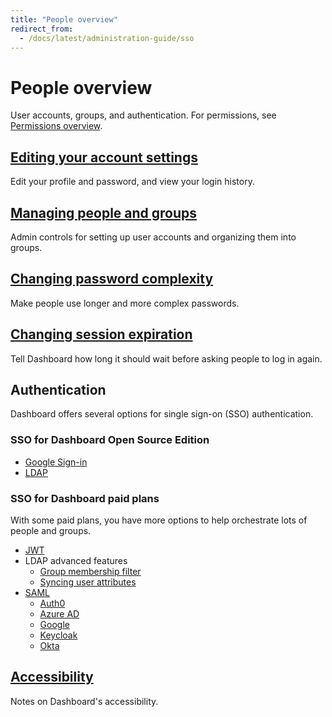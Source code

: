 ```yaml
---
title: "People overview"
redirect_from:
  - /docs/latest/administration-guide/sso
---
```


# People overview

User accounts, groups, and authentication. For permissions, see [Permissions overview](../permissions/start.md).

## [Editing your account settings](./account-settings.md)

Edit your profile and password, and view your login history.

## [Managing people and groups](./managing.md)

Admin controls for setting up user accounts and organizing them into groups.

## [Changing password complexity](./changing-password-complexity.md)

Make people use longer and more complex passwords.

## [Changing session expiration](./changing-session-expiration.md)

Tell Dashboard how long it should wait before asking people to log in again.

## Authentication

Dashboard offers several options for single sign-on (SSO) authentication.

### SSO for Dashboard Open Source Edition

- [Google Sign-in][google-sign-in]
- [LDAP][ldap]

### SSO for Dashboard paid plans

With some paid plans, you have more options to help orchestrate lots of people and groups.

- [JWT][jwt]
- LDAP advanced features
  - [Group membership filter][ldap-group-membership-filter]
  - [Syncing user attributes][ldap-user-attributes]
- [SAML][saml]
  - [Auth0][saml-auth0]
  - [Azure AD][azure-ad]
  - [Google][saml-google]
  - [Keycloak][saml-keycloak]
  - [Okta][saml-okta]

[azure-ad]: ./saml-azure.md
[google-sign-in]: ./google-and-ldap.md#enabling-google-sign-in
[jwt]: ./authenticating-with-jwt.md
[ldap]: ./google-and-ldap.md#enabling-ldap-authentication
[ldap-group-membership-filter]: ./google-and-ldap.md#ldap-group-membership-filter
[ldap-user-attributes]: ./google-and-ldap.md#syncing-user-attributes-with-ldap
[saml-okta]: ./saml-okta.md
[saml]: ./authenticating-with-saml.md
[saml-auth0]: ./saml-auth0.md
[saml-google]: ./saml-google.md
[saml-keycloak]: ./saml-keycloak.md
[sso-def]: https://www.metabase.com/glossary/sso

## [Accessibility](./accessibility.md)

Notes on Dashboard's accessibility.
